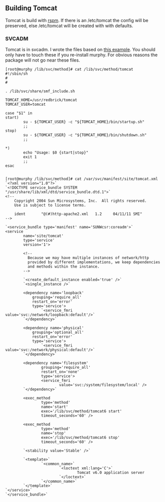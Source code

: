 ## Building Tomcat

Tomcat is build with [rspm](rspm). If there is an /etc/tomcat the config will be preserved, else /etc/tomcat will be created with with defaults.

### SVCADM

Tomcat is in svcadm. I wrote the files based on [this example](http://dubdubdub.co.uk/wiki/solaris/SMF). You should only have to touch these if you re-install murphy.
For obvious reasons the package will not go near these files.

	
	[root@murphy /lib/svc/method]# cat /lib/svc/method/tomcat 
	#!/sbin/sh 
	# 
	#
	
	. /lib/svc/share/smf_include.sh
	
	TOMCAT_HOME=/usr/redbrick/tomcat
	TOMCAT_USER=tomcat
	
	case "$1" in 
	start) 
	        su - ${TOMCAT_USER} -c "${TOMCAT_HOME}/bin/startup.sh" 
	        ;; 
	stop) 
	        su - ${TOMCAT_USER} -c "${TOMCAT_HOME}/bin/shutdown.sh" 
	        ;; 

	*) 
	        echo "Usage: $0 {start|stop}" 
	        exit 1 
	        ;; 
	esac

	
	[root@murphy /lib/svc/method]# cat /var/svc/manifest/site/tomcat.xml 
	`<?xml version="1.0"?>` 
	`<!DOCTYPE service_bundle SYSTEM "/usr/share/lib/xml/dtd/service_bundle.dtd.1">` 
	<!-- 
	    Copyright 2004 Sun Microsystems, Inc.  All rights reserved. 
	    Use is subject to license terms.
	
	    ident       "@(#)http-apache2.xml   1.2     04/11/11 SMI" 
	-->
	
	`<service_bundle type='manifest' name='SUNWcsr:coreadm'>`
	<service 
	        name='site/tomcat' 
	        type='service' 
	        version='1'>
	
	        <!-- 
	          Because we may have multiple instances of network/http 
	          provided by different implementations, we keep dependencies 
	          and methods within the instance. 
	        -->
	
	        `<create_default_instance enabled='true' />` 
	        `<single_instance />`
	
	        <dependency name='loopback' 
	            grouping='require_all' 
	            restart_on='error' 
	            type='service'> 
	                `<service_fmri value='svc:/network/loopback:default'/>` 
	        `</dependency>`
	
	        <dependency name='physical' 
	            grouping='optional_all' 
	            restart_on='error' 
	            type='service'> 
	                `<service_fmri value='svc:/network/physical:default'/>` 
	        `</dependency>`
	
	        <dependency name='filesystem' 
	                grouping='require_all' 
	                restart_on='none' 
	                type='service'> 
	                <service_fmri 
	                        value='svc:/system/filesystem/local' /> 
	        `</dependency>`
	
	        <exec_method 
	                type='method' 
	                name='start' 
	                exec='/lib/svc/method/tomcat6 start' 
	                timeout_seconds='60' />
	
	        <exec_method 
	                type='method' 
	                name='stop' 
	                exec='/lib/svc/method/tomcat6 stop' 
	                timeout_seconds='60' />
	
	        `<stability value='Stable' />`
	
	        `<template>` 
	                `<common_name>` 
	                        `<loctext xml:lang='C'>` 
	                                Tomcat v6.0 application server 
	                        `</loctext>` 
	                `</common_name>` 
	        `</template>` 
	`</service>`
	`</service_bundle>`

